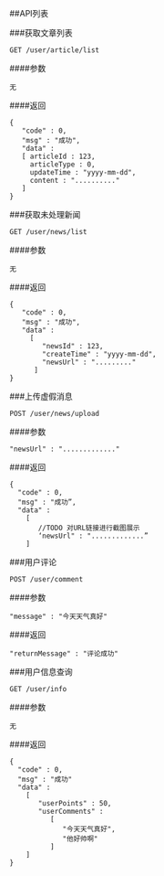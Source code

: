  ##API列表
 
 ###获取文章列表
```
GET /user/article/list
````
####参数
```
无
```
####返回
```
{
   "code" : 0,
   "msg" : "成功",
   "data" : 
   [ articleId : 123,
     articleType : 0,
     updateTime : "yyyy-mm-dd",
     content : ".........."
   ]
}     
```

###获取未处理新闻
```
GET /user/news/list
```
####参数
```
无
```
####返回
```
{
   "code" : 0,
   "msg" : "成功",
   "data" :
     [
        "newsId" : 123,
        "createTime" : "yyyy-mm-dd",
        "newsUrl" : "........."
      ]
}
```

###上传虚假消息
```
POST /user/news/upload
```
####参数
```
"newsUrl" : "............."
```
####返回
```
{
  "code" : 0,
  "msg" : "成功”,
  "data" : 
    [
       //TODO 对URL链接进行截图展示
       ‘newsUrl" : ".............”
    ]
```
###用户评论
```
POST /user/comment
```
####参数
```
"message" : "今天天气真好"
```
####返回
```
"returnMessage" : "评论成功"
```
###用户信息查询
```
GET /user/info
```
####参数
```
无
```
####返回
```
{
  "code" : 0,
  "msg" : "成功"
  "data" : 
    [
       "userPoints" : 50,
       "userComments" : 
          [
             "今天天气真好",
             "他好帅啊"
          ]
    ]
}
```



